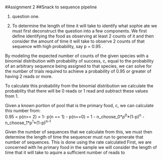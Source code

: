 #Assignment 2
##Snack to sequence pipeline

1. question one.

1. To determine the length of time it will take to identify what sophie ate we must first deconstruct the question into a few components.
We first define identifying the food as observing at least 2 counts of it and then consider the amount of time it will take to observe 2 counts of that sequence with high probability, say p = 0.95 .

By modeling the expected number of counts of the given species with a binomial distribution with probability of success, c, equal to the probability of an arbitrary sequence being assigned to that species, we can solve for the number of trials required to achieve a probability of 0.95 or greater of having 2 reads or more.

To calculate this probability from the binomial distribution we calculate the probability that there will be 0 reads or 1 read and subtract these values from 1.

Given a known portion of pool that is the primary food, c, we can calculate this number from: <br>
0.95 = p(n>= 2) = 1- p(n == 1) - p(n==0) = 1 - n\_choose\_0\*p<sup>0</sup>\*(1-p)<sup>n</sup> - n\_choose\_1\*p<sup>1</sup>\*(1-p)<sup>n-1</sup>

Given the number of sequences that we calculate from this, we must then determine the length of time the sequencer must run to generate that number of sequences.  This is done using the rate calculated 
First, we are concerned with he primary food in the sample we will consider the length of time that it will take to aquire a sufficient number of reads to 
